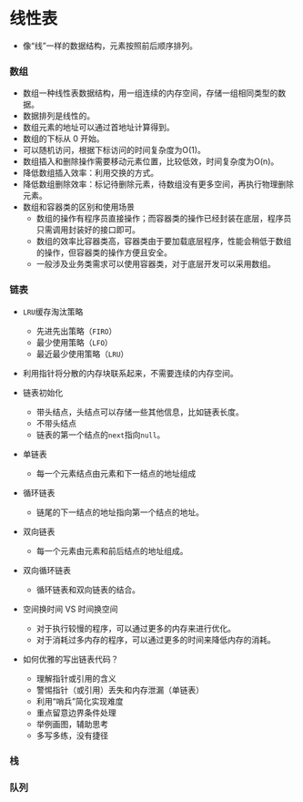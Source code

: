 # 线性表
* 像“线”一样的数据结构，元素按照前后顺序排列。

### 数组
* 数组一种线性表数据结构，用一组连续的内存空间，存储一组相同类型的数据。
* 数据排列是线性的。
* 数组元素的地址可以通过首地址计算得到。
* 数组的下标从 0 开始。
* 可以随机访问，根据下标访问的时间复杂度为O(1)。
* 数组插入和删除操作需要移动元素位置，比较低效，时间复杂度为O(n)。
* 降低数组插入效率：利用交换的方式。
* 降低数组删除效率：标记待删除元素，待数组没有更多空间，再执行物理删除元素。
* 数组和容器类的区别和使用场景
	* 数组的操作有程序员直接操作；而容器类的操作已经封装在底层，程序员只需调用封装好的接口即可。
	* 数组的效率比容器类高，容器类由于要加载底层程序，性能会稍低于数组的操作，但容器类的操作方便且安全。
	* 一般涉及业务类需求可以使用容器类，对于底层开发可以采用数组。
	
### 链表
* `LRU`缓存淘汰策略
	* 先进先出策略（`FIRO`）
	* 最少使用策略（`LFO`）
	* 最近最少使用策略（`LRU`）

* 利用指针将分散的内存块联系起来，不需要连续的内存空间。

* 链表初始化
	* 带头结点，头结点可以存储一些其他信息，比如链表长度。
	* 不带头结点
	* 链表的第一个结点的`next`指向`null`。

* 单链表
	* 每一个元素结点由元素和下一结点的地址组成

* 循环链表
	* 链尾的下一结点的地址指向第一个结点的地址。

* 双向链表
	* 每一个元素由元素和前后结点的地址组成。

* 双向循环链表
	* 循环链表和双向链表的结合。
	
* 空间换时间 VS 时间换空间
	* 对于执行较慢的程序，可以通过更多的内存来进行优化。
	* 对于消耗过多内存的程序，可以通过更多的时间来降低内存的消耗。
	
* 如何优雅的写出链表代码？
	* 理解指针或引用的含义
	* 警惕指针（或引用）丢失和内存泄漏（单链表）
	* 利用“哨兵”简化实现难度
	* 重点留意边界条件处理
	* 举例画图，辅助思考
	* 多写多练，没有捷径

### 栈

### 队列